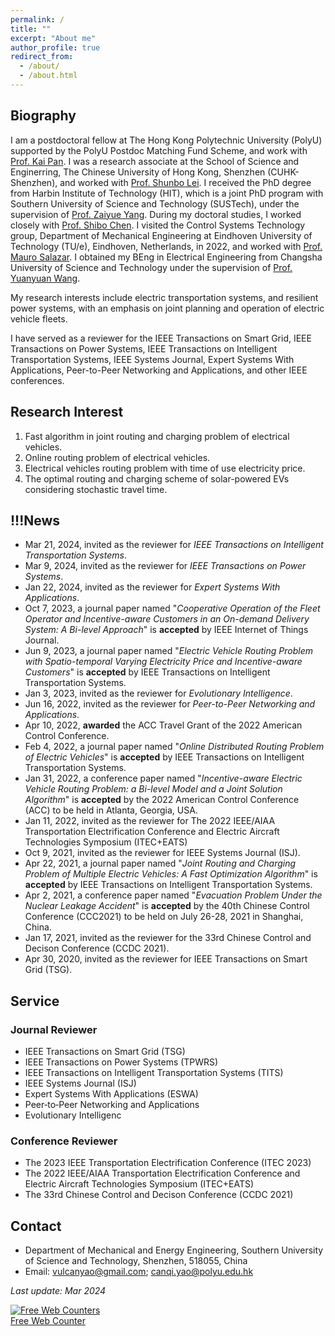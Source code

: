 ```yaml
---
permalink: /
title: ""
excerpt: "About me"
author_profile: true
redirect_from: 
  - /about/
  - /about.html
---
```


## Biography
I am a postdoctoral fellow at The Hong Kong Polytechnic University (PolyU) supported by the PolyU Postdoc Matching Fund Scheme, and work with [Prof. Kai Pan](https://sites.google.com/view/kaipanuf/home?authuser=0). I was a research associate at the School of Science and Enginerring, The Chinese University of Hong Kong, Shenzhen (CUHK-Shenzhen), and worked with [Prof. Shunbo Lei](https://mypage.cuhk.edu.cn/academics/leishunbo/). I received the PhD degree from Harbin Institute of Technology (HIT), which is a joint PhD program with Southern University of Science and Technology (SUSTech), under the supervision of [Prof. Zaiyue Yang](https://scholar.google.com/citations?user=u0HM84UAAAAJ&hl=en). During my doctoral studies, I worked closely with [Prof. Shibo Chen](https://ieeexplore.ieee.org/author/37085338569). I visited the Control Systems Technology group, Department of Mechanical Engineering at Eindhoven University of Technology (TU/e), Eindhoven, Netherlands, in 2022, and worked with [Prof. Mauro Salazar](https://scholar.google.ch/citations?user=0Z9zTYwAAAAJ&hl=en). I obtained my BEng in Electrical Engineering from Changsha University of Science and Technology under the supervision of [Prof. Yuanyuan Wang](https://orcid.org/0000-0002-9575-3712).

My research interests include electric transportation systems, and resilient power systems, with an emphasis on joint planning and operation of electric vehicle fleets.

I have served as a reviewer for the IEEE Transactions on Smart Grid, IEEE Transactions on Power Systems, IEEE Transactions on Intelligent Transportation Systems, IEEE Systems Journal, Expert Systems With Applications, Peer-to-Peer Networking and Applications, and other IEEE conferences.

## Research Interest
1. Fast algorithm in joint routing and charging problem of electrical vehicles.
2. Online routing problem of electrical vehicles.
3. Electrical vehicles routing problem with time of use electricity price.
4. The optimal routing and charging scheme of solar-powered EVs considering stochastic travel time.


## !!!News
* Mar 21, 2024, invited as the reviewer for _IEEE Transactions on Intelligent Transportation Systems_. 
* Mar 9, 2024, invited as the reviewer for _IEEE Transactions on Power Systems_. 
* Jan 22, 2024, invited as the reviewer for _Expert Systems With Applications_. 
* Oct 7, 2023, a journal paper named "_Cooperative Operation of the Fleet Operator and Incentive-aware Customers in an On-demand Delivery System: A Bi-level Approach_" is **accepted** by IEEE Internet of Things Journal.
*  Jun 9, 2023, a journal paper named "_Electric Vehicle Routing Problem with Spatio-temporal Varying Electricity Price and Incentive-aware Customers_" is **accepted** by IEEE Transactions on Intelligent Transportation Systems.
* Jan 3, 2023, invited as the reviewer for _Evolutionary Intelligence_.
* Jun 16, 2022, invited as the reviewer for _Peer-to-Peer Networking and Applications_. 
* Apr 10, 2022, **awarded** the ACC Travel Grant of the 2022 American Control Conference.
* Feb 4, 2022, a journal paper named "_Online Distributed Routing Problem of Electric Vehicles_" is **accepted** by IEEE Transactions on Intelligent Transportation Systems.
* Jan 31, 2022, a conference paper named "_Incentive-aware Electric Vehicle Routing Problem: a Bi-level Model and a Joint Solution Algorithm_" is **accepted** by the 2022 American Control Conference (ACC) to be held in Atlanta, Georgia, USA.
* Jan 11, 2022, invited as the reviewer for The 2022 IEEE/AIAA Transportation Electrification Conference and Electric Aircraft Technologies Symposium (ITEC+EATS)
* Oct 9, 2021, invited as the reviewer for IEEE Systems Journal (ISJ). 
* Apr 22, 2021, a journal paper named "_Joint Routing and Charging Problem of Multiple Electric Vehicles: A Fast Optimization Algorithm_" is **accepted** by IEEE Transactions on Intelligent Transportation Systems.
* Apr 2, 2021, a conference paper named "_Evacuation Problem Under the Nuclear Leakage Accident_" is **accepted** by the 40th Chinese Control Conference (CCC2021) to be held on July 26-28, 2021 in Shanghai, China.
* Jan 17, 2021, invited as the reviewer for the 33rd Chinese Control and Decison Conference (CCDC 2021).
* Apr 30, 2020, invited as the reviewer for IEEE Transactions on Smart Grid (TSG). 

## Service
### Journal Reviewer
* IEEE Transactions on Smart Grid (TSG)
* IEEE Transactions on Power Systems (TPWRS)
* IEEE Transactions on Intelligent Transportation Systems (TITS)
* IEEE Systems Journal (ISJ)
* Expert Systems With Applications (ESWA)
* Peer‑to‑Peer Networking and Applications
* Evolutionary Intelligenc


### Conference Reviewer
* The 2023 IEEE Transportation Electrification Conference (ITEC 2023)
* The 2022 IEEE/AIAA Transportation Electrification Conference and Electric Aircraft Technologies Symposium (ITEC+EATS)
* The 33rd Chinese Control and Decison Conference (CCDC 2021)


## Contact
* Department of Mechanical and Energy Engineering, Southern University of Science and Technology, Shenzhen, 518055, China
* Email: vulcanyao@gmail.com; canqi.yao@polyu.edu.hk


_Last update: Mar 2024_


<a href="https://www.easycounter.com/">
<img src="https://www.easycounter.com/counter.php?canqi"
border="0" alt="Free Web Counters"></a>
<br><a href="https://www.easycounter.com/">Free Web Counter</a>


